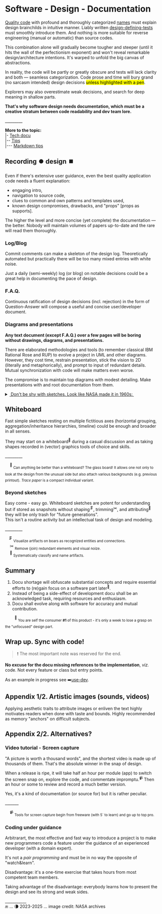 # Software - Design - Documentation

[Quality code](../../QA/README+/code-quality.md) with profound and thoroughly categorized [names](../../design/names) must explain design brainchilds in intuitive manner. 
Liably written [design-defining-tests](../../design/drive/) must smoothly introduce them. And nothing is more suitable for reverse engineering (manual or automatic) than source codes. 

This combination alone will gradually become tougher and steeper (until it hits the wall of the perfectionism exponent) and won't reveal remarkable design/architecture intentions. 
It's warped to unfold the big canvas of abstractions.

In reality, the code will be partly or greatly obscure and tests will lack clarity and both &mdash; seamless categorization. 
Code prose and time will bury grand (no sarcasm intended) design decisions <mark>unless highlighted with a pen</mark>.

Explorers may also overestimate weak decisions, and search for deep meaning in shallow parts.

**That's why software design needs documentation, which must be a creative stratum between code readability and dev team lore.**

\_________

**More to the topic:**\
|- [Tech docu](../../../pencraft/README+/tech_docu.md)\
|-- [Tips](../../../pencraft/README+/tips-tech_docu.md)\
|--- [Markdown tips](../../../pencraft/README+/kyrios-markdown_on_git.md)

## Recording ⏺️ design ⏹️

Even if there's extensive user guidance, even the best quality application code needs a fluent explanation: 

* engaging intro,
* navigation to source code,
* clues to common and own patterns and templates used,
* known design compromises, drawbacks, and "props" [props as supports].

The higher the level and more concise (yet complete) the documentation &mdash; the better. Nobody will maintain volumes of papers up-to-date and the rare will read them thoroughly.

### Log/Blog

Commit comments can make a skeleton of the design log. Theoretically automated but practically there will be too many mixed entries with white noise.

Just a daily (semi-weekly) log (or blog) on notable decisions could be a great help in documenting the pace of design. 

### F.A.Q.

Continuous ratification of design decisions (incl. rejection) in the form of Question-Answer will compose a useful and concise user/developer document. 

### Diagrams and presentations

**Any text document (except F.A.Q.) over a few pages will be boring without drawings, diagrams, and presentations.**

There are elaborated methodologies and tools (to remember classical IBM Rational Rose and RUP) to evolve a project in UML and other diagrams. 
However, they cost time, restrain presentation, stick the vision to 2D (literally and metaphorically), and prompt to input of redundant details. Mutual synchronization with code will make matters even worse.

The compromise is to maintain top diagrams with modest detailing. Make presentations with and root documentation from them. 

<details><summary><ins>&nbsp;Don't be shy with sketches. Look like NASA made it in 1960s:&nbsp</ins></summary>
&nbsp;
  
<picture><img alt="&nbsp;freehand fast graphic sketch of space station" src="../../../_rsc/_img/snap/NASA.Sketch.SaturnV_to_station-1960s.jpg"></picture>
  
</details>

## Whiteboard

Fast simple sketches resting on multiple fictitious axes (horizontal grouping, aggregation/inheritance hierarchies, timeline) could be enough and broader in all senses. 

They may start on a whiteboard<sup>🔲</sup> during a casual discussion and as taking shapes recorded in (vector) graphics tools of choice and skills. 

\_________

&nbsp;&nbsp;&nbsp;&nbsp;<sup>🔲</sup> <sub>Can anything be better than a whiteboard? The glass board! It allows one not only to look at the design from the unusual side but also attach various backgrounds (e.g. previous printout). _Trace paper_ is a compact individual variant.</sub>

### Beyond sketches

Easy come - easy go. 
Whiteboard sketches are potent for understanding but if stored as snapshots without shaping<sup>🗜️</sup>, trimming<sup>✂️</sup>, and attributing<sup>🍒</sup> they will be only trash for "future generations".\
This isn't a routine activity but an intellectual task of design and modeling.

\_________

&nbsp;&nbsp;&nbsp;<sup>🗜️</sup> <sub>Visualize artifacts on boars as recognized entities and connections.</sub>\
&nbsp;&nbsp;&nbsp;&nbsp;<sup>✂️</sup> <sub>Remove (join) redundant elements and visual noize.</sub>\
&nbsp;&nbsp;&nbsp;&nbsp;<sup>🍒</sup> <sub>Systematically classify and name artifacts.</sub>

## Summary

1. Docu shortage will obfuscate substantial concepts and require essential efforts to (re)gain focus on a software part later<sup>🔖</sup>.  
2. Instead of being a side-effect of development docu shall be an acknowledged task, requiring resources and enthusiasm.
3. Docu shall evolve along with software for accuracy and mutual contribution.

&nbsp;&nbsp;&nbsp;&nbsp;&nbsp;&nbsp;&nbsp;&nbsp;<sup>🔖</sup> <sub>You are self the consumer&nbsp;**#1** of this product - it's only a week to lose a grasp on the "unfocused" design part.</sub>

## Wrap up. Sync with code!

> ❗ The most important note was reserved for the end.

**No excuse for the docu missing references to the implementation**, _viz._ code. Not every feature or class but entry points.

As an example in progress see ➡️[use-dev](https://github.com/Kyriosity/use-dev/).

## Appendix 1/2. Artistic images (sounds, videos)

Applying aesthetic traits to attribute images or enliven the text highly motivates readers when done with taste and bounds. Highly recommended as memory "anchors" on difficult subjects.

## Appendix 2/2. Alternatives?

### Video tutorial - Screen capture

"A picture is worth a thousand words", and the shortest video is made up of thousands of them. That's the absolute winner in the snap of design. 

When a release is ripe, it will take half an hour per module (app) to switch the screen snap on, explore the code, and commentate impromptu.<sup>📹</sup> Then an hour or some to review and record a much better version.

Yes, it's a kind of documentation (or source for) but it is rather peculiar.

\_______

&nbsp;&nbsp;&nbsp;&nbsp;<sup>📹</sup> <sub>Tools for screen capture begin from freeware (with 5` to learn) and go up to top pro.</sub>

### Coding under guidance

Arbitrarart, the most effective and fast way to introduce a project is to make new programmers code a feature under the guidance of an experienced developer (with a domain expert).

It's not a _pair programming_ and must be in no way the opposite of "watch&learn".

Disadvantage: it's a one-time exercise that takes hours from most competent team members.

Taking advantage of the disadvantage: everybody learns how to present the design and see its strong and weak sides.

\___________\
🔚 ... 🌘 2023-2025 ... image credit: NASA archives
